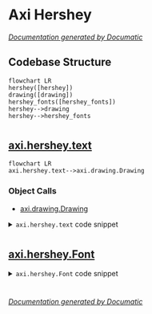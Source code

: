# Axi Hershey

[_Documentation generated by Documatic_](https://www.documatic.com)

<!---Documatic-section-Codebase Structure-start--->
## Codebase Structure

<!---Documatic-block-system_architecture-start--->
```mermaid
flowchart LR
hershey([hershey])
drawing([drawing])
hershey_fonts([hershey_fonts])
hershey-->drawing
hershey-->hershey_fonts
```
<!---Documatic-block-system_architecture-end--->

# #
<!---Documatic-section-Codebase Structure-end--->

<!---Documatic-section-axi.hershey.text-start--->
## [axi.hershey.text](4-axi_hershey.md#axi.hershey.text)

<!---Documatic-section-text-start--->
```mermaid
flowchart LR
axi.hershey.text-->axi.drawing.Drawing
```

### Object Calls

* [axi.drawing.Drawing](7-axi_drawing.md#axi.drawing.Drawing)

<!---Documatic-block-axi.hershey.text-start--->
<details>
	<summary><code>axi.hershey.text</code> code snippet</summary>

```python
def text(string, font=FUTURAL, spacing=0, extra=0):
    result = []
    x = 0
    for ch in string:
        index = ord(ch) - 32
        if index < 0 or index >= 96:
            x += spacing
            continue
        (lt, rt, coords) = font[index]
        for path in coords:
            path = [(x + i - lt, j) for (i, j) in path]
            if path:
                result.append(path)
        x += rt - lt + spacing
        if index == 0:
            x += extra
    return result
```
</details>
<!---Documatic-block-axi.hershey.text-end--->
<!---Documatic-section-text-end--->

# #
<!---Documatic-section-axi.hershey.text-end--->

<!---Documatic-section-axi.hershey.Font-start--->
## [axi.hershey.Font](4-axi_hershey.md#axi.hershey.Font)

<!---Documatic-section-Font-start--->
<!---Documatic-block-axi.hershey.Font-start--->
<details>
	<summary><code>axi.hershey.Font</code> code snippet</summary>

```python
class Font(object):

    def __init__(self, font, point_size):
        self.font = font
        self.max_height = Drawing(text(string.printable, font)).height
        self.scale = point_size / 72 / self.max_height

    def text(self, string):
        d = Drawing(text(string, self.font))
        d = d.scale(self.scale)
        return d

    def justify_text(self, text, width):
        d = self.text(text)
        w = d.width
        spaces = text.count(' ')
        if spaces == 0 or w >= width:
            return d
        e = (width - w) / spaces / self.scale
        d = Drawing(text(text, self.font, extra=e))
        d = d.scale(self.scale)
        return d

    def measure(self, text):
        return self.text(text).size

    def wrap(self, text, width, line_spacing=1, align=0, justify=False):
        lines = _word_wrap(text, width, self.measure)
        ds = [self.text(line) for line in lines]
        max_width = max((d.width for d in ds))
        if justify:
            jds = [self.justify_text(line, max_width) for line in lines]
            ds = jds[:-1] + [ds[-1]]
        spacing = line_spacing * self.max_height * self.scale
        result = Drawing()
        y = 0
        for d in ds:
            if align == 0:
                x = 0
            elif align == 1:
                x = max_width - d.width
            else:
                x = max_width / 2 - d.width / 2
            result.add(d.translate(x, y))
            y += spacing
        return result
```
</details>
<!---Documatic-block-axi.hershey.Font-end--->
<!---Documatic-section-Font-end--->

# #
<!---Documatic-section-axi.hershey.Font-end--->

[_Documentation generated by Documatic_](https://www.documatic.com)